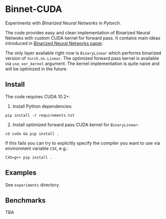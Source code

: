# Binnet-CUDA
Experiments with _Binarized Neural Networks_ in _Pytorch_.

The code provides easy and clean implementation of Binarized Neural Netwoks with custom CUDA kernel for forward pass.
It contains main ideas introduced in
[Binarized Neural Networks paper](https://papers.nips.cc/paper/2016/file/d8330f857a17c53d217014ee776bfd50-Paper.pdf).

The only layer available right now is `BinaryLinear` which performs
binarized version of `torch.nn.Linear`. The optimized forward pass kernel
is available via `use_xor_kernel` argument.
The kernel implementation is quite naive and will be optimized in the future.


## Install
The code requires CUDA 10.2+.

1. Install Python dependencies:
```shell
pip install -r requirements.txt
```
2. Install optimized forward pass CUDA kernel for `BinaryLinear`:
```
cd cuda && pip install .
```
If this fails you can try to explicitly specify the compiler you want to use via environment
variable `CXX`, e.g.:
```shell
CXX=g++ pip install .
```

## Examples
See `experiments` directory.

## Benchmarks
TBA




